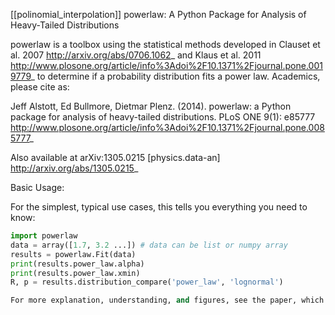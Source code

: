 [[polinomial_interpolation]]
powerlaw: A Python Package for Analysis of Heavy-Tailed Distributions

powerlaw is a toolbox using the statistical methods developed in Clauset et al. 2007 <http://arxiv.org/abs/0706.1062>_ and Klaus et al. 2011 <http://www.plosone.org/article/info%3Adoi%2F10.1371%2Fjournal.pone.0019779>_ to determine if a probability distribution fits a power law. Academics, please cite as:

Jeff Alstott, Ed Bullmore, Dietmar Plenz. (2014). powerlaw: a Python package for analysis of heavy-tailed distributions. PLoS ONE 9(1): e85777 <http://www.plosone.org/article/info%3Adoi%2F10.1371%2Fjournal.pone.0085777>_

Also available at arXiv:1305.0215 [physics.data-an] <http://arxiv.org/abs/1305.0215>_

Basic Usage:

For the simplest, typical use cases, this tells you everything you need to know:
```python
import powerlaw
data = array([1.7, 3.2 ...]) # data can be list or numpy array
results = powerlaw.Fit(data)
print(results.power_law.alpha)
print(results.power_law.xmin)
R, p = results.distribution_compare('power_law', 'lognormal')

For more explanation, understanding, and figures, see the paper, which illustrates all of powerlaw's features. For details of the math, see Clauset et al. 2007, which developed these methods.
```
